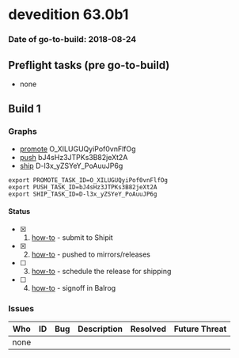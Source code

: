 # devedition 63.0b1

### Date of go-to-build: 2018-08-24

## Preflight tasks (pre go-to-build)
- none

## Build 1  

### Graphs
* [promote](https://tools.taskcluster.net/push-inspector/#/O_XILUGUQyiPof0vnFlfOg) O_XILUGUQyiPof0vnFlfOg
* [push](https://tools.taskcluster.net/push-inspector/#/bJ4sHz3JTPKs3B82jeXt2A) bJ4sHz3JTPKs3B82jeXt2A
* [ship](https://tools.taskcluster.net/push-inspector/#/D-l3x_yZSYeY_PoAuuJP6g) D-l3x_yZSYeY_PoAuuJP6g
```
export PROMOTE_TASK_ID=O_XILUGUQyiPof0vnFlfOg
export PUSH_TASK_ID=bJ4sHz3JTPKs3B82jeXt2A
export SHIP_TASK_ID=D-l3x_yZSYeY_PoAuuJP6g
```


#### Status
- [x] 1.  [how-to](https://wiki.mozilla.org/Release:Release_Automation_on_Mercurial:Starting_a_Release#Submit_to_Ship_It)  - submit to Shipit
- [x] 2.  [how-to](https://github.com/mozilla-releng/releasewarrior-2.0/blob/master/docs/release-promotion/desktop/howto.md#push-artifacts-to-releases-directory)  - pushed to mirrors/releases
- [ ] 3.  [how-to](https://github.com/mozilla-releng/releasewarrior-2.0/blob/master/docs/release-promotion/desktop/howto.md#ship-the-release)  - schedule the release for shipping
- [ ] 4.  [how-to](https://github.com/mozilla-releng/releasewarrior-2.0/blob/master/docs/release-promotion/desktop/howto.md#obtain-sign-offs-for-changes)  - signoff in Balrog

### Issues
| Who                 | ID               | Bug                                                                 | Description                | Resolved                | Future Threat                |
| ------------------- | ---------------- | ------------------------------------------------------------------- | -------------------------- | ----------------------- | ---------------------------- |
| none | | | | | |

